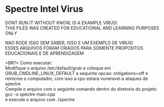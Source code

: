 # Spectre Intel Virus
DONT RUN IT WITHOUT KNOW, IS A EXAMPLE VIRUS!
<BR/>
THIS FILES WAS CREATED FOR EDUCATIONAL AND LEARNING PURPOSES ONLY

NAO RODE ISSO SEM SABER, ISSO E UM EXEMPLO DE VIRUS!
<BR/>
ESSES ARQUIVOS FORAM CRIADOS PARA SOMENTE PROPOSITOS EDUCACIONAIS E DE APRENDIZAGEM

<BR?>
Como executar:
<br/>
Modifique o arquivo /etc/default/grub e coloque em GRUB_CMDLINE_LINUX_DEFAULT a sequinte opcao: mitigations=off e reinicnie o computador, com isso a cpu estara vuneravel a ataques de spectre 
<br/>
Compile o arquivo com o seguinte comando dentro do diretorio do projeto: gcc -o spectre main.cpp
<br/>
e execute o arquivo com ./spectre
